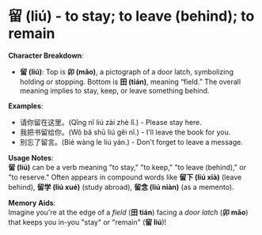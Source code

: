 # **留 (liú) - to stay; to leave (behind); to remain**

**Character Breakdown**:  
- **留 (liú)**: Top is **卯 (mǎo)**, a pictograph of a door latch, symbolizing holding or stopping. Bottom is **田 (tián)**, meaning “field.” The overall meaning implies to stay, keep, or leave something behind.

**Examples**:  
- 请你留在这里。(Qǐng nǐ liú zài zhè lǐ.) - Please stay here.  
- 我把书留给你。(Wǒ bǎ shū liú gěi nǐ.) - I'll leave the book for you.  
- 别忘了留言。(Bié wàng le liú yán.) - Don't forget to leave a message.

**Usage Notes**:  
**留 (liú)** can be a verb meaning "to stay," "to keep," "to leave (behind)," or "to reserve." Often appears in compound words like **留下 (liú xià)** (leave behind), **留学 (liú xué)** (study abroad), **留念 (liú niàn)** (as a memento).

**Memory Aids**:  
Imagine you're at the edge of a *field* (**田 tián**) facing a *door latch* (**卯 mǎo**) that keeps you in-you "stay" or "remain" (**留 liú**)!